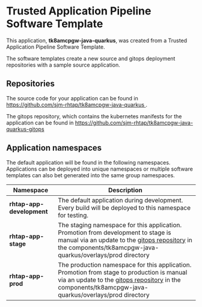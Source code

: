 # Trusted Application Pipeline Software Template

This application, **tk8amcpgw-java-quarkus**, was created from a Trusted Application Pipeline Software Template.

The software templates create a new source and gitops deployment repositories with a sample source application. 

## Repositories

The source code for your application can be found in [https://github.com/sjm-rhtap/tk8amcpgw-java-quarkus ](https://github.com/sjm-rhtap/tk8amcpgw-java-quarkus ).
 
The gitops repository, which contains the kubernetes manifests for the application can be found in 
[https://github.com/sjm-rhtap/tk8amcpgw-java-quarkus-gitops ](https://github.com/sjm-rhtap/tk8amcpgw-java-quarkus-gitops ) 

## Application namespaces 

The default application will be found in the following namespaces. Applications can be deployed into unique namespaces or multiple software templates can also bet generated into the same group namespaces.  

|  Namespace   |  Description   |  
| -------- | -------- |   
| **rhtap-app-development** | The default application during development. Every build will be deployed to this namespace for testing. | 
| **rhtap-app-stage** | The staging namespace for this application. Promotion from development to stage is manual via an update to the [gitops repository](https://github.com/sjm-rhtap/tk8amcpgw-java-quarkus-gitops ) in the components/tk8amcpgw-java-quarkus/overlays/prod directory |  
| **rhtap-app-prod** | The production namespace for this application. Promotion from stage to production is manual via an update to the [gitops repository](https://github.com/sjm-rhtap/tk8amcpgw-java-quarkus-gitops ) in the components/tk8amcpgw-java-quarkus/overlays/prod directory | 